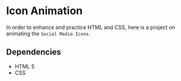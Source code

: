 # Icon Animation

In order to enhance and practice HTML and CSS, here is a project on animating the `Social Media Icons`.

## Dependencies

- HTML 5  
- CSS

